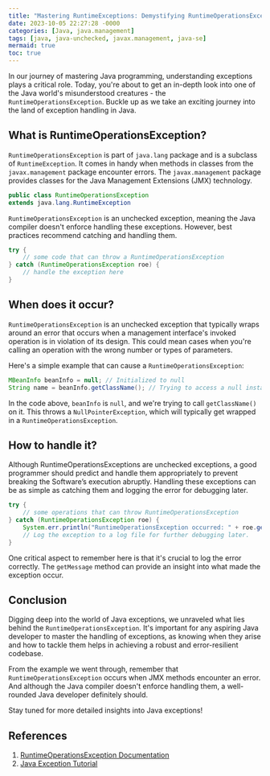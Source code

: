 ```yaml
---
title: "Mastering RuntimeExceptions: Demystifying RuntimeOperationsException in Java"
date: 2023-10-05 22:27:28 -0000
categories: [Java, java.management]
tags: [java, java-unchecked, javax.management, java-se]
mermaid: true
toc: true
---
```



In our journey of mastering Java programming, understanding exceptions plays a critical role. Today, you're about to get an in-depth look into one of the Java world's misunderstood creatures - the `RuntimeOperationsException`. Buckle up as we take an exciting journey into the land of exception handling in Java.

## What is RuntimeOperationsException?

`RuntimeOperationsException` is part of `java.lang` package and is a subclass of `RuntimeException`. It comes in handy when methods in classes from the `javax.management` package encounter errors. The `javax.management` package provides classes for the Java Management Extensions (JMX) technology. 

```java
public class RuntimeOperationsException
extends java.lang.RuntimeException
```

`RuntimeOperationsException` is an unchecked exception, meaning the Java compiler doesn't enforce handling these exceptions. However, best practices recommend catching and handling them.

```java
try {
    // some code that can throw a RuntimeOperationsException
} catch (RuntimeOperationsException roe) {
    // handle the exception here
}
```

## When does it occur?

`RuntimeOperationsException` is an unchecked exception that typically wraps around an error that occurs when a management interface's invoked operation is in violation of its design. This could mean cases when you're calling an operation with the wrong number or types of parameters.

Here's a simple example that can cause a `RuntimeOperationsException`:

```java
MBeanInfo beanInfo = null; // Initialized to null
String name = beanInfo.getClassName(); // Trying to access a null instance
```
In the code above, `beanInfo` is `null`, and we're trying to call `getClassName()` on it. This throws a `NullPointerException`, which will typically get wrapped in a `RuntimeOperationsException`.

## How to handle it?

Although RuntimeOperationsExceptions are unchecked exceptions, a good programmer should predict and handle them appropriately to prevent breaking the Software’s execution abruptly. Handling these exceptions can be as simple as catching them and logging the error for debugging later.

```java
try {
    // some operations that can throw RuntimeOperationsException
} catch (RuntimeOperationsException roe) {
    System.err.println("RuntimeOperationsException occurred: " + roe.getMessage());
    // Log the exception to a log file for further debugging later. 
}
```
One critical aspect to remember here is that it's crucial to log the error correctly. The `getMessage` method can provide an insight into what made the exception occur. 

## Conclusion

Digging deep into the world of Java exceptions, we unraveled what lies behind the `RuntimeOperationsException`. It's important for any aspiring Java developer to master the handling of exceptions, as knowing when they arise and how to tackle them helps in achieving a robust and error-resilient codebase.

From the example we went through, remember that `RuntimeOperationsException` occurs when JMX methods encounter an error. And although the Java compiler doesn't enforce handling them, a well-rounded Java developer definitely should. 

Stay tuned for more detailed insights into Java exceptions!

## References

1. [RuntimeOperationsException Documentation](https://docs.oracle.com/javase/7/docs/api/javax/management/RuntimeOperationsException.html)
2. [Java Exception Tutorial](https://docs.oracle.com/javase/tutorial/essential/exceptions/)